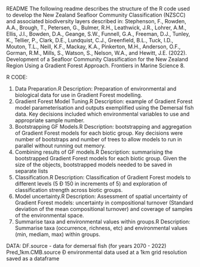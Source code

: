 README
The following readme describes the structure of the R code used to develop the New Zealand Seafloor Community Classification (NZSCC) and associated biodiversity layers described in: Stephenson, F., Rowden, A.A., Brough, T., Petersen, G., Bulmer, R.H., Leathwick, J.R., Lohrer, A.M., Ellis, J.I., Bowden, D.A., Geange, S.W., Funnell, G.A., Freeman, D.J., Tunley, K., Tellier, P., Clark, D.E., Lundquist, C.J., Greenfield, B.L., Tuck, I.D., Mouton, T.L., Neill, K.F., Mackay, K.A., Pinkerton, M.H., Anderson, O.F., Gorman, R.M., Mills, S., Watson, S., Nelson, W.A., and Hewitt, J.E. (2022). Development of a Seafloor Community Classification for the New Zealand Region Using a Gradient Forest Approach. Frontiers in Marine Science 8.

R CODE:
1. Data Preparation.R
Description: Preparation of environmental and biological data for use in  Gradient Forest modelling.
2. Gradient Forest Model Tuning.R
Description: example of Gradient Forest model parameterisation and outputs exemplified using the Demersal fish data. Key decisions included which  environmental variables to use and appropriate sample number.
3. Bootstrapping GF Models.R
Description: bootstrapping and aggregation of Gradient Forest models for each biotic group. Key decisions were number of bootstraps and number of trees to allow models to run in parallel without running out memory.
4. Combining results of GF models.R
Description: summarising the bootstrapped Gradient Forest models for each biotic group. Given the size of the objects, bootstrapped models needed to be  saved in separate lists
5. Classification.R
Description: Classification of Gradient Forest models to different levels (5 Ð 150 in increments of 5) and exploration of classification strength across biotic groups.
6. Model uncertainty.R
Description: Assessment of spatial uncertainty of Gradient Forest models: uncertainty in compositional turnover (Standard deviation of the mean compositional turnover) and coverage of samples of the environmental space.
7. Summarise taxa and environmental values within groups.R
Description: Summarise taxa (occurrence, richness, etc) and environmental values (min, mediam, max) within groups.

DATA:
DF.source - data for demersal fish (for years 2070 - 2022)
Pred_1km.CMB.source Ð environmental data used at a 1km grid resolution saved as a dataframe

